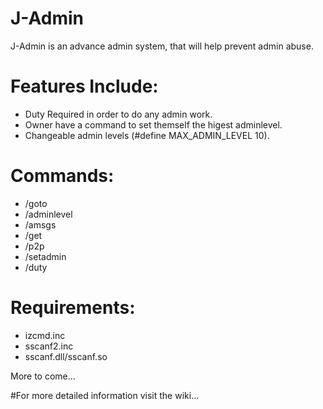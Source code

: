 # J-Admin

J-Admin is an advance admin system, that will help prevent admin abuse.

# Features Include:

* Duty Required in order to do any admin work.
* Owner have a command to set themself the higest adminlevel.
* Changeable admin levels (#define MAX_ADMIN_LEVEL 10).

# Commands:

* /goto
* /adminlevel
* /amsgs
* /get
* /p2p
* /setadmin
* /duty

# Requirements:

* izcmd.inc
* sscanf2.inc
* sscanf.dll/sscanf.so

More to come...

#For more detailed information visit the wiki...
